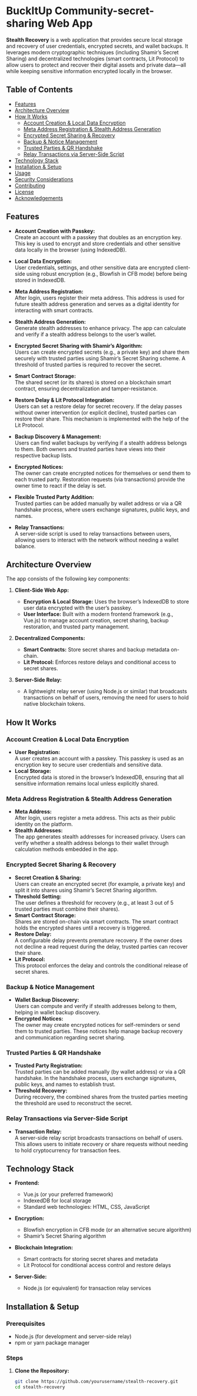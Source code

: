 # BuckItUp Community-secret-sharing Web App

**Stealth Recovery** is a web application that provides secure local storage and recovery of user credentials, encrypted secrets, and wallet backups. It leverages modern cryptographic techniques (including Shamir’s Secret Sharing) and decentralized technologies (smart contracts, Lit Protocol) to allow users to protect and recover their digital assets and private data—all while keeping sensitive information encrypted locally in the browser.

## Table of Contents

- [Features](#features)
- [Architecture Overview](#architecture-overview)
- [How It Works](#how-it-works)
  - [Account Creation & Local Data Encryption](#account-creation--local-data-encryption)
  - [Meta Address Registration & Stealth Address Generation](#meta-address-registration--stealth-address-generation)
  - [Encrypted Secret Sharing & Recovery](#encrypted-secret-sharing--recovery)
  - [Backup & Notice Management](#backup--notice-management)
  - [Trusted Parties & QR Handshake](#trusted-parties--qr-handshake)
  - [Relay Transactions via Server-Side Script](#relay-transactions-via-server-side-script)
- [Technology Stack](#technology-stack)
- [Installation & Setup](#installation--setup)
- [Usage](#usage)
- [Security Considerations](#security-considerations)
- [Contributing](#contributing)
- [License](#license)
- [Acknowledgements](#acknowledgements)

## Features

- **Account Creation with Passkey:**  
  Create an account with a passkey that doubles as an encryption key. This key is used to encrypt and store credentials and other sensitive data locally in the browser (using IndexedDB).

- **Local Data Encryption:**  
  User credentials, settings, and other sensitive data are encrypted client-side using robust encryption (e.g., Blowfish in CFB mode) before being stored in IndexedDB.

- **Meta Address Registration:**  
  After login, users register their meta address. This address is used for future stealth address generation and serves as a digital identity for interacting with smart contracts.

- **Stealth Address Generation:**  
  Generate stealth addresses to enhance privacy. The app can calculate and verify if a stealth address belongs to the user’s wallet.

- **Encrypted Secret Sharing with Shamir’s Algorithm:**  
  Users can create encrypted secrets (e.g., a private key) and share them securely with trusted parties using Shamir’s Secret Sharing scheme. A threshold of trusted parties is required to recover the secret.

- **Smart Contract Storage:**  
  The shared secret (or its shares) is stored on a blockchain smart contract, ensuring decentralization and tamper-resistance.

- **Restore Delay & Lit Protocol Integration:**  
  Users can set a restore delay for secret recovery. If the delay passes without owner intervention (or explicit decline), trusted parties can restore their share. This mechanism is implemented with the help of the Lit Protocol.

- **Backup Discovery & Management:**  
  Users can find wallet backups by verifying if a stealth address belongs to them. Both owners and trusted parties have views into their respective backup lists.

- **Encrypted Notices:**  
  The owner can create encrypted notices for themselves or send them to each trusted party. Restoration requests (via transactions) provide the owner time to react if the delay is set.

- **Flexible Trusted Party Addition:**  
  Trusted parties can be added manually by wallet address or via a QR handshake process, where users exchange signatures, public keys, and names.

- **Relay Transactions:**  
  A server-side script is used to relay transactions between users, allowing users to interact with the network without needing a wallet balance.

## Architecture Overview

The app consists of the following key components:

1. **Client-Side Web App:**  
   - **Encryption & Local Storage:** Uses the browser’s IndexedDB to store user data encrypted with the user’s passkey.
   - **User Interface:** Built with a modern frontend framework (e.g., Vue.js) to manage account creation, secret sharing, backup restoration, and trusted party management.
  
2. **Decentralized Components:**  
   - **Smart Contracts:** Store secret shares and backup metadata on-chain.
   - **Lit Protocol:** Enforces restore delays and conditional access to secret shares.
  
3. **Server-Side Relay:**  
   - A lightweight relay server (using Node.js or similar) that broadcasts transactions on behalf of users, removing the need for users to hold native blockchain tokens.

## How It Works

### Account Creation & Local Data Encryption

- **User Registration:**  
  A user creates an account with a passkey. This passkey is used as an encryption key to secure user credentials and sensitive data.
- **Local Storage:**  
  Encrypted data is stored in the browser’s IndexedDB, ensuring that all sensitive information remains local unless explicitly shared.

### Meta Address Registration & Stealth Address Generation

- **Meta Address:**  
  After login, users register a meta address. This acts as their public identity on the platform.
- **Stealth Addresses:**  
  The app generates stealth addresses for increased privacy. Users can verify whether a stealth address belongs to their wallet through calculation methods embedded in the app.

### Encrypted Secret Sharing & Recovery

- **Secret Creation & Sharing:**  
  Users can create an encrypted secret (for example, a private key) and split it into shares using Shamir’s Secret Sharing algorithm.
- **Threshold Setting:**  
  The user defines a threshold for recovery (e.g., at least 3 out of 5 trusted parties must combine their shares).
- **Smart Contract Storage:**  
  Shares are stored on-chain via smart contracts. The smart contract holds the encrypted shares until a recovery is triggered.
- **Restore Delay:**  
  A configurable delay prevents premature recovery. If the owner does not decline a read request during the delay, trusted parties can recover their share.
- **Lit Protocol:**  
  This protocol enforces the delay and controls the conditional release of secret shares.

### Backup & Notice Management

- **Wallet Backup Discovery:**  
  Users can compute and verify if stealth addresses belong to them, helping in wallet backup discovery.
- **Encrypted Notices:**  
  The owner may create encrypted notices for self-reminders or send them to trusted parties. These notices help manage backup recovery and communication regarding secret sharing.

### Trusted Parties & QR Handshake

- **Trusted Party Registration:**  
  Trusted parties can be added manually (by wallet address) or via a QR handshake. In the handshake process, users exchange signatures, public keys, and names to establish trust.
- **Threshold Recovery:**  
  During recovery, the combined shares from the trusted parties meeting the threshold are used to reconstruct the secret.

### Relay Transactions via Server-Side Script

- **Transaction Relay:**  
  A server-side relay script broadcasts transactions on behalf of users. This allows users to initiate recovery or share requests without needing to hold cryptocurrency for transaction fees.

## Technology Stack

- **Frontend:**  
  - Vue.js (or your preferred framework)
  - IndexedDB for local storage
  - Standard web technologies: HTML, CSS, JavaScript

- **Encryption:**  
  - Blowfish encryption in CFB mode (or an alternative secure algorithm)
  - Shamir’s Secret Sharing algorithm

- **Blockchain Integration:**  
  - Smart contracts for storing secret shares and metadata
  - Lit Protocol for conditional access control and restore delays

- **Server-Side:**  
  - Node.js (or equivalent) for transaction relay services

## Installation & Setup

### Prerequisites

- Node.js (for development and server-side relay)
- npm or yarn package manager

### Steps

1. **Clone the Repository:**

   ```bash
   git clone https://github.com/yourusername/stealth-recovery.git
   cd stealth-recovery
